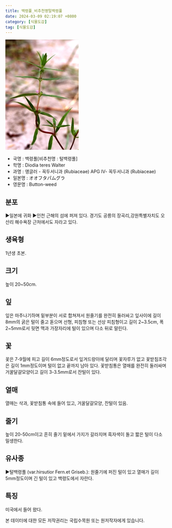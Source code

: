 ```yaml
---
title: 백령풀_비추천명털백령풀
date: 2024-03-09 02:19:07 +0800
category: [식물도감]
tag: [식물도감]
---
```




![백령풀[비추천명 : 털백령풀]](/assets/img/fileUpload/plants/basic/Rubiaceae/Diodia/2467/1_th2.JPG)
- 국명 : 백령풀[비추천명 : 털백령풀]
- 학명 : Diodia teres Walter
- 과명 : 앵글러 - 꼭두서니과 (Rubiaceae) APG Ⅳ- 꼭두서니과 (Rubiaceae)
- 일본명 : オオフタパムグラ
- 영문명 : Button-weed


## 분포
▶일본에 귀화
▶인천 근해의 섬에 퍼져 있다. 경기도 공릉의 장곡리,강원특별자치도 오산리 해수욕장 근처에서도 자라고 있다.
## 생육형
1년생 초본.
## 크기
높이 20~50cm.
## 잎
잎은 마주나기하며 밑부분이 서로 합쳐져서 원줄기를 완전히 둘러싸고 잎사이에 길이 8mm의 굵은 털이 줄고 돋으며 선형, 피침형 또는 선상 피침형이고 길이 2~3.5cm, 폭 2~5mm로서 뒷면 맥과 가장자리에 털이 있으며 다소 뒤로 말린다.
## 꽃
꽃은 7-9월에 피고 길이 6mm정도로서 잎겨드랑이에 달리며 꽃자루가 없고 꽃받침조각은 길이 1mm정도이며 털이 없고 끝까지 남아 있다. 꽃받침통은 열매를 완전히 둘러싸며 거꿀달걀모양이고 길이 3-3.5mm로서 잔털이 있다.
## 열매
열매는 삭과, 꽃받침통 속에 들어 있고, 거꿀달걀모양, 잔털이 있음.
## 줄기
높이 20-50cm이고 흔히 줄기 밑에서 가지가 갈라지며 흑자색이 돌고 짧은 털이 다소 밀생한다.
## 유사종
▶털백령풀 (var.hirsutior Fern.et Griseb.): 원줄기에 퍼진 털이 있고 열매가 길이 5mm정도이며 긴 털이 있고 백령도에서 자란다.
## 특징
미국에서 들어 왔다.






본 데이터에 대한 모든 저작권리는 국립수목원 또는 원저작자에게 있습니다.
